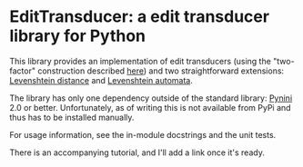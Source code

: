 # EditTransducer: a edit transducer library for Python

This library provides an implementation of edit transducers (using the
"two-factor" construction described
[here](http://openfst.org/twiki/bin/view/FST/FstExamples)) and two
straightforward extensions:
[Levenshtein distance](https://en.wikipedia.org/wiki/Levenshtein_distance) and
[Levenshtein automata](https://en.wikipedia.org/wiki/Levenshtein_automaton).

The library has only one dependency outside of the standard library:
[Pynini](http://pynini.opengrm.org) 2.0 or better. Unfortunately, as of writing
this is not available from PyPi and thus has to be installed manually.

For usage information, see the in-module docstrings and the unit tests.

There is an accompanying tutorial, and I'll add a link once it's ready.
